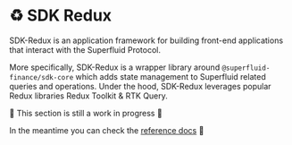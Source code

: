 # ♻ SDK Redux

SDK-Redux is an application framework for building front-end applications that interact with the Superfluid Protocol.

More specifically, SDK-Redux is a wrapper library around `@superfluid-finance/sdk-core` which adds state management to Superfluid related queries and operations. Under the hood, SDK-Redux leverages popular Redux libraries Redux Toolkit & RTK Query.



🚧 This section is still a work in progress 🚧

In the meantime you can check the [reference docs](https://refs.superfluid.finance/sdk-redux/) 📖
